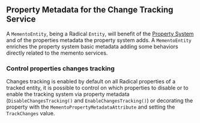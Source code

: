 ## Property Metadata for the Change Tracking Service

A `MementoEntity`, being a Radical `Entity`, will benefit of the [Property System](/entities/property-system.md) and of the properties metadata the property system adds. A `MementoEntity` enriches the property system basic metadata adding some behaviors directly related to the memento services.

### Control properties changes tracking

Changes tracking is enabled by default on all Radical properties of a tracked entity, it is possible to control on which properties to disable or to enable the tracking system via property metadata (`DisableChangesTracking()` and `EnableChangesTracking()`) or decorating the property with the `MementoPropertyMetadataAttribute` and setting the `TrackChanges` value.
